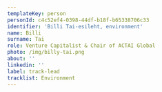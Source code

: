 ```yaml
---
templateKey: person
personId: c4c52ef4-0398-44df-b18f-b65338706c33
identifier: 'Billi Tai-esileht, environment'
name: Billi
surname: Tai
role: Venture Capitalist & Chair of ACTAI Global
photo: /img/billy-tai.png
about: ''
linkedin: ''
label: track-lead
tracklist: Environment
---
```

